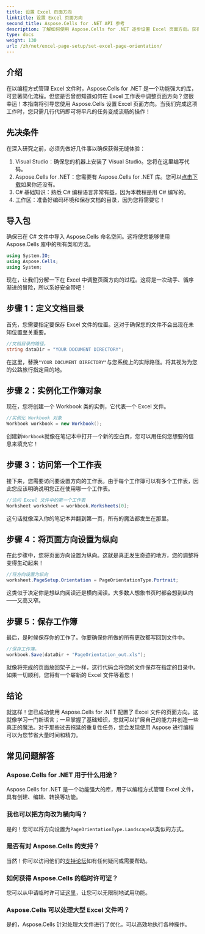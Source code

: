 ```yaml
---
title: 设置 Excel 页面方向
linktitle: 设置 Excel 页面方向
second_title: Aspose.Cells for .NET API 参考
description: 了解如何使用 Aspose.Cells for .NET 逐步设置 Excel 页面方向。获得优化结果。
type: docs
weight: 130
url: /zh/net/excel-page-setup/set-excel-page-orientation/
---
```

## 介绍

在以编程方式管理 Excel 文件时，Aspose.Cells for .NET 是一个功能强大的库，可显著简化流程。但您是否曾想知道如何在 Excel 工作表中调整页面方向？您很幸运！本指南将引导您使用 Aspose.Cells 设置 Excel 页面方向。当我们完成这项工作时，您只需几行代码即可将平凡的任务变成流畅的操作！

## 先决条件

在深入研究之前，必须先做好几件事以确保获得无缝体验：

1. Visual Studio：确保您的机器上安装了 Visual Studio。您将在这里编写代码。
2. Aspose.Cells for .NET：您需要有 Aspose.Cells for .NET 库。您可以[点击下载](https://releases.aspose.com/cells/net/)如果你还没有。
3. C# 基础知识：熟悉 C# 编程语言非常有益，因为本教程是用 C# 编写的。
4. 工作区：准备好编码环境和保存文档的目录，因为您将需要它！

## 导入包

确保已在 C# 文件中导入 Aspose.Cells 命名空间。这将使您能够使用 Aspose.Cells 库中的所有类和方法。

```csharp
using System.IO;
using Aspose.Cells;
using System;
```

现在，让我们分解一下在 Excel 中调整页面方向的过程。这将是一次动手、循序渐进的冒险，所以系好安全带吧！

## 步骤 1：定义文档目录

首先，您需要指定要保存 Excel 文件的位置。这对于确保您的文件不会出现在未知位置至关重要。

```csharp
//文档目录的路径。
string dataDir = "YOUR DOCUMENT DIRECTORY";
```

在这里，替换`"YOUR DOCUMENT DIRECTORY"`与您系统上的实际路径。将其视为为您的公路旅行指定目的地。

## 步骤 2：实例化工作簿对象

现在，您将创建一个 Workbook 类的实例，它代表一个 Excel 文件。

```csharp
//实例化 Workbook 对象
Workbook workbook = new Workbook();
```

创建新`Workbook`就像在笔记本中打开一个新的空白页，您可以用任何您想要的信息来填充它！

## 步骤 3：访问第一个工作表

接下来，您需要访问要设置方向的工作表。由于每个工作簿可以有多个工作表，因此您应该明确说明您正在使用哪一个工作表。

```csharp
//访问 Excel 文件中的第一个工作表
Worksheet worksheet = workbook.Worksheets[0];
```

这句话就像深入你的笔记本并翻到第一页，所有的魔法都发生在那里。

## 步骤 4：将页面方向设置为纵向

在此步骤中，您将页面方向设置为纵向。这就是真正发生奇迹的地方，您的调整将变得生动起来！

```csharp
//将方向设置为纵向
worksheet.PageSetup.Orientation = PageOrientationType.Portrait;
```

这类似于决定你是想纵向阅读还是横向阅读。大多数人想象书页时都会想到纵向——又高又窄。

## 步骤 5：保存工作簿

最后，是时候保存你的工作了。你要确保你所做的所有更改都写回到文件中。

```csharp
//保存工作簿。
workbook.Save(dataDir + "PageOrientation_out.xls");
```

就像将完成的页面放回架子上一样，这行代码会将您的文件保存在指定的目录中。如果一切顺利，您将有一个崭新的 Excel 文件等着您！

## 结论

就这样！您已成功使用 Aspose.Cells for .NET 配置了 Excel 文件的页面方向。这就像学习一门新语言；一旦掌握了基础知识，您就可以扩展自己的能力并创造一些真正的魔法。对于那些过去拖延的重复性任务，您会发现使用 Aspose 进行编程可以为您节省大量时间和精力。

## 常见问题解答

### Aspose.Cells for .NET 用于什么用途？
Aspose.Cells for .NET 是一个功能强大的库，用于以编程方式管理 Excel 文件，具有创建、编辑、转换等功能。

### 我也可以把方向改为横向吗？
是的！您可以将方向设置为`PageOrientationType.Landscape`以类似的方式。

### 是否有对 Aspose.Cells 的支持？
当然！你可以访问他们的[支持论坛](https://forum.aspose.com/c/cells/9)如有任何疑问或需要帮助。

### 如何获得 Aspose.Cells 的临时许可证？
您可以从申请临时许可证[这里](https://purchase.aspose.com/temporary-license/)，让您可以无限制地试用功能。

### Aspose.Cells 可以处理大型 Excel 文件吗？
是的，Aspose.Cells 针对处理大文件进行了优化，可以高效地执行各种操作。